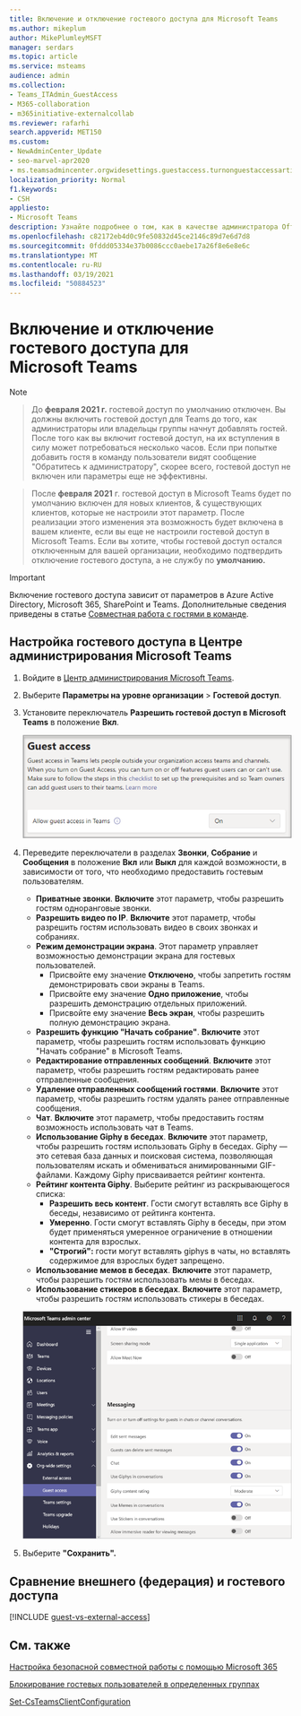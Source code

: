 ```yaml
---
title: Включение и отключение гостевого доступа для Microsoft Teams
ms.author: mikeplum
author: MikePlumleyMSFT
manager: serdars
ms.topic: article
ms.service: msteams
audience: admin
ms.collection:
- Teams_ITAdmin_GuestAccess
- M365-collaboration
- m365initiative-externalcollab
ms.reviewer: rafarhi
search.appverid: MET150
ms.custom:
- NewAdminCenter_Update
- seo-marvel-apr2020
- ms.teamsadmincenter.orgwidesettings.guestaccess.turnonguestaccessarticle
localization_priority: Normal
f1.keywords:
- CSH
appliesto:
- Microsoft Teams
description: Узнайте подробнее о том, как в качестве администратора Office 365 включить или отключить гостевой доступ в Microsoft Teams.
ms.openlocfilehash: c82172eb4d0c9fe50832d45ce2146c89d7e6d7d8
ms.sourcegitcommit: 0fddd05334e37b0086ccc0aebe17a26f8e6e8e6c
ms.translationtype: MT
ms.contentlocale: ru-RU
ms.lasthandoff: 03/19/2021
ms.locfileid: "50884523"
---
```

# <a name="turn-on-or-turn-off-guest-access-to-microsoft-teams"></a>Включение и отключение гостевого доступа для Microsoft Teams

> [!Note]

> До **февраля 2021 г.** гостевой доступ по умолчанию отключен. Вы должны включить гостевой доступ для Teams до того, как администраторы или владельцы группы начнут добавлять гостей. После того как вы включит гостевой доступ, на их вступления в силу может потребоваться несколько часов. Если при попытке  добавить гостя в команду пользователи видят сообщение "Обратитесь к администратору", скорее всего, гостевой доступ не включен или параметры еще не эффективны.

> После **февраля 2021** г. гостевой доступ в Microsoft Teams будет по умолчанию включен для новых клиентов, & существующих клиентов, которые не настроили этот параметр. После реализации этого изменения эта возможность будет включена в вашем клиенте, если вы еще не настроили гостевой доступ в Microsoft Teams. Если вы хотите, чтобы гостевой доступ остался отключенным для вашей организации,  необходимо подтвердить отключение гостевого доступа, а не службу по **умолчанию.**

> [!IMPORTANT]
> Включение гостевого доступа зависит от параметров в Azure Active Directory, Microsoft 365, SharePoint и Teams. Дополнительные сведения приведены в статье [Совместная работа с гостями в команде](https://docs.microsoft.com/microsoft-365/solutions/collaborate-as-team).

## <a name="configure-guest-access-in-the-teams-admin-center"></a>Настройка гостевого доступа в Центре администрирования Microsoft Teams

1. Войдите в [Центр администрирования Microsoft Teams](https://admin.teams.microsoft.com/).

2. Выберите **Параметры на уровне организации** > **Гостевой доступ**.

3. Установите переключатель **Разрешить гостевой доступ в Microsoft Teams** в положение **Вкл**.

    ![Переключатель "Разрешить гостевой доступ в Teams", установленный в положение "Вкл" ](media/guest-access-setting.png)

4. Переведите переключатели в разделах **Звонки**, **Собрание** и **Сообщения** в положение **Вкл** или **Выкл** для каждой возможности, в зависимости от того, что необходимо предоставить гостевым пользователям.

      - **Приватные звонки**. **Включите** этот параметр, чтобы разрешить гостям одноранговые звонки.
      - **Разрешить видео по IP**. **Включите** этот параметр, чтобы разрешить гостям использовать видео в своих звонках и собраниях.
      - **Режим демонстрации экрана**. Этот параметр управляет возможностью демонстрации экрана для гостевых пользователей.
          - Присвойте ему значение **Отключено**, чтобы запретить гостям демонстрировать свои экраны в Teams.
          - Присвойте ему значение **Одно приложение**, чтобы разрешить демонстрацию отдельных приложений.
          - Присвойте ему значение **Весь экран**, чтобы разрешить полную демонстрацию экрана.
      - **Разрешить функцию "Начать собрание"**. **Включите** этот параметр, чтобы разрешить гостям использовать функцию "Начать собрание" в Microsoft Teams.
      - **Редактирование отправленных сообщений**. **Включите** этот параметр, чтобы разрешить гостям редактировать ранее отправленные сообщения.
      - **Удаление отправленных сообщений гостями**. **Включите** этот параметр, чтобы разрешить гостям удалять ранее отправленные сообщения.
      - **Чат**. **Включите** этот параметр, чтобы предоставить гостям возможность использовать чат в Teams.
      - **Использование Giphy в беседах**. **Включите** этот параметр, чтобы разрешить гостям использовать Giphy в беседах. Giphy — это сетевая база данных и поисковая система, позволяющая пользователям искать и обмениваться анимированными GIF-файлами. Каждому Giphy присваивается рейтинг контента.
      - **Рейтинг контента Giphy**. Выберите рейтинг из раскрывающегося списка:
          - **Разрешить весь контент**. Гости смогут вставлять все Giphy в беседы, независимо от рейтинга контента.
          - **Умеренно**. Гости смогут вставлять Giphy в беседы, при этом будет применяться умеренное ограничение в отношении контента для взрослых. 
          - **"Строгий":** гости могут вставлять giphys в чаты, но вставлять содержимое для взрослых будет запрещено.
      - **Использование мемов в беседах**. **Включите** этот параметр, чтобы разрешить гостям использовать мемы в беседах.
      - **Использование стикеров в беседах**. **Включите** этот параметр, чтобы разрешить гостям использовать стикеры в беседах.

    ![Параметры гостевых разрешений в Teams](media/manage-guest-access-image1.png)

5. Выберите **"Сохранить".**

## <a name="external-access-federation-vs-guest-access"></a>Сравнение внешнего (федерация) и гостевого доступа

[!INCLUDE [guest-vs-external-access](includes/guest-vs-external-access.md)]

## <a name="see-also"></a>См. также

[Настройка безопасной совместной работы с помощью Microsoft 365](https://docs.microsoft.com/microsoft-365/solutions/setup-secure-collaboration-with-teams)

[Блокирование гостевых пользователей в определенных группах](https://docs.microsoft.com/microsoft-365/solutions/per-group-guest-access)

[Set-CsTeamsClientConfiguration](https://docs.microsoft.com/powershell/module/skype/set-csteamsclientconfiguration)
